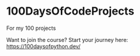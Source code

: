 # 100DaysOfCodeProjects

For my 100 projects

Want to join the course? Start your journey here:   https://100daysofpython.dev/
